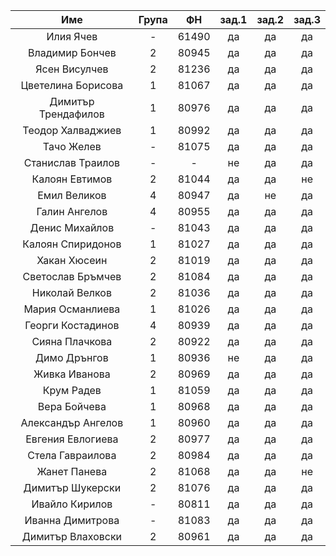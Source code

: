 |         Име         | Група |   ФН  | зад.1 | зад.2 | зад.3 |
|:-------------------:|:-----:|:-----:|:-----:|:-----:|:-----:|
|      Илия Ячев      |   -   | 61490 |   да  |   да  |   да  |
|   Владимир Бончев   |   2   | 80945 |   да  |   да  |   да  |
|    Ясен Висулчев    |   2   | 81236 |   да  |   да  |   да  |
|  Цветелина Борисова |   1   | 81067 |   да  |   да  |   да  |
| Димитър Трендафилов |   1   | 80976 |   да  |   да  |   да  |
|  Теодор Халваджиев  |   1   | 80992 |   да  |   да  |   да  |
|      Тачо Желев     |   -   | 81075 |   да  |   да  |   да  |
|  Станислав Траилов  |   -   |   -   |   не  |   да  |   да  |
|    Калоян Евтимов   |   2   | 81044 |   да  |   да  |   не  |
|     Емил Великов    |   4   | 80947 |   да  |   не  |   да  |
|    Галин Ангелов    |   4   | 80955 |   да  |   да  |   да  |
|    Денис Михайлов   |   -   | 81043 |   да  |   да  |   да  |
|  Калоян Спиридонов  |   1   | 81027 |   да  |   да  |   да  |
|     Хакан Хюсеин    |   2   | 81019 |   да  |   да  |   да  |
|  Светослав Бръмчев  |   2   | 81084 |   да  |   да  |   да  |
|    Николай Велков   |   2   | 81036 |   да  |   да  |   да  |
|   Мария Османлиева  |   1   | 81026 |   да  |   да  |   да  |
|  Георги Костадинов  |   4   | 80939 |   да  |   да  |   да  |
|    Сияна Плачкова   |   2   | 80922 |   да  |   да  |   да  |
|     Димо Дрънгов    |   1   | 80936 |   не  |   да  |   да  |
|    Живка Иванова    |   2   | 80969 |   да  |   да  |   да  |
|      Крум Радев     |   1   | 81059 |   да  |   да  |   да  |
|     Вера Бойчева    |   1   | 80968 |   да  |   да  |   да  |
|  Александър Ангелов |   1   | 80960 |   да  |   да  |   да  |
|  Евгения Евлогиева  |   2   | 80977 |   да  |   да  |   да  |
|   Стела Гавраилова  |   2   | 80984 |   да  |   да  |   да  |
|     Жанет Панева    |   2   | 81068 |   да  |   да  |   не  |
|   Димитър Шукерски  |   2   | 81076 |   да  |   да  |   да  |
|    Ивайло Кирилов   |   -   | 80811 |   да  |   да  |   да  |
|   Иванна Димитрова  |   -   | 81083 |   да  |   да  |   да  |
|  Димитър Влаховски  |   2   | 80961 |   да  |   да  |   да  |
